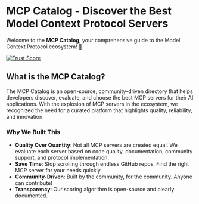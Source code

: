 # MCP Catalog - Discover the Best Model Context Protocol Servers

Welcome to the **MCP Catalog**, your comprehensive guide to the Model Context Protocol ecosystem! 🚀

[![Trust Score](https://archestra.ai/mcp-catalog/api/badge/quality/strowk/mcp-k8s-go)](https://archestra.ai/mcp-catalog/strowk__mcp-k8s-go)

## What is the MCP Catalog?

The MCP Catalog is an open-source, community-driven directory that helps developers discover, evaluate, and choose the best MCP servers for their AI applications. With the explosion of MCP servers in the ecosystem, we recognized the need for a curated platform that highlights quality, reliability, and innovation.

### Why We Built This

- **Quality Over Quantity**: Not all MCP servers are created equal. We evaluate each server based on code quality, documentation, community support, and protocol implementation.
- **Save Time**: Stop scrolling through endless GitHub repos. Find the right MCP server for your needs quickly.
- **Community-Driven**: Built by the community, for the community. Anyone can contribute!
- **Transparency**: Our scoring algorithm is open-source and clearly documented.

